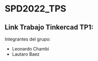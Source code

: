 # SPD2022_TPS

Link Trabajo Tinkercad TP1: 
-

Integrantes del grupo: 
- Leonardo Chambi
- Lautaro Baez
